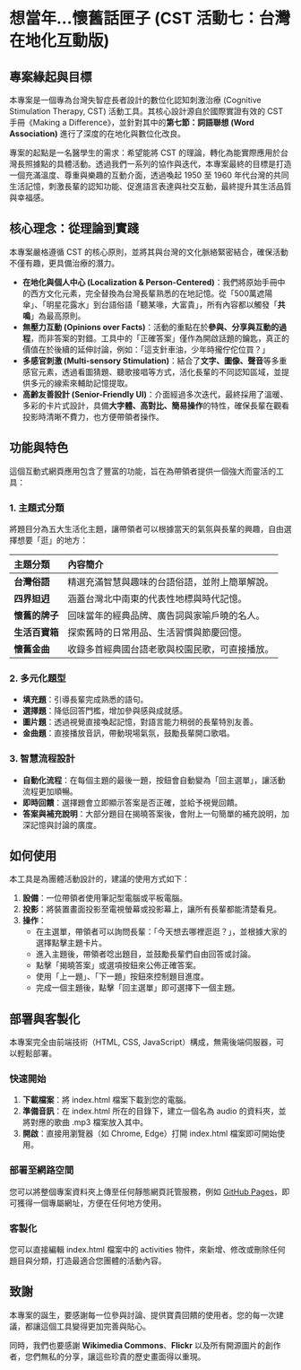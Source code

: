 # **想當年...懷舊話匣子 (CST 活動七：台灣在地化互動版)**

## **專案緣起與目標**

本專案是一個專為台灣失智症長者設計的數位化認知刺激治療 (Cognitive Stimulation Therapy, CST) 活動工具。其核心設計源自於國際實證有效的 CST 手冊《Making a Difference》，並針對其中的**第七節：詞語聯想 (Word Association)** 進行了深度的在地化與數位化改良。

專案的起點是一名醫學生的需求：希望能將 CST 的理論，轉化為能實際應用於台灣長照據點的具體活動。透過我們一系列的協作與迭代，本專案最終的目標是打造一個充滿溫度、尊重與樂趣的互動介面，透過喚起 1950 至 1960 年代台灣的共同生活記憶，刺激長輩的認知功能、促進語言表達與社交互動，最終提升其生活品質與幸福感。

## **核心理念：從理論到實踐**

本專案嚴格遵循 CST 的核心原則，並將其與台灣的文化脈絡緊密結合，確保活動不僅有趣，更具備治療的潛力。

* **在地化與個人中心 (Localization & Person-Centered)**：我們將原始手冊中的西方文化元素，完全替換為台灣長輩熟悉的在地記憶。從「500萬遮陽傘」、「明星花露水」到台語俗語「聽某喙，大富貴」，所有內容都以觸發「**共鳴**」為最高原則。  
* **無壓力互動 (Opinions over Facts)**：活動的重點在於**參與、分享與互動的過程**，而非答案的對錯。工具中的「正確答案」僅作為開啟話題的鑰匙，真正的價值在於後續的延伸討論，例如：「這支針車油，少年時攏佇佗位買？」  
* **多感官刺激 (Multi-sensory Stimulation)**：結合了**文字、圖像、聲音**等多重感官元素，透過看圖猜題、聽歌接唱等方式，活化長輩的不同認知區域，並提供多元的線索來輔助記憶提取。  
* **高齡友善設計 (Senior-Friendly UI)**：介面經過多次迭代，最終採用了溫暖、多彩的卡片式設計，具備**大字體、高對比、簡易操作**的特性，確保長輩在觀看投影時清晰不費力，也方便帶領者操作。

## **功能與特色**

這個互動式網頁應用包含了豐富的功能，旨在為帶領者提供一個強大而靈活的工具：

### **1\. 主題式分類**

將題目分為五大生活化主題，讓帶領者可以根據當天的氣氛與長輩的興趣，自由選擇想要「逛」的地方：

| 主題分類 | 內容簡介 |
| :---- | :---- |
| **台灣俗語** | 精選充滿智慧與趣味的台語俗語，並附上簡單解說。 |
| **四界𨑨迌** | 涵蓋台灣北中南東的代表性地標與時代記憶。 |
| **懷舊的牌子** | 回味當年的經典品牌、廣告詞與家喻戶曉的名人。 |
| **生活百寶箱** | 探索舊時的日常用品、生活習慣與節慶回憶。 |
| **懷舊金曲** | 收錄多首經典國台語老歌與校園民歌，可直接播放。 |

### **2\. 多元化題型**

* **填充題**：引導長輩完成熟悉的語句。  
* **選擇題**：降低回答門檻，增加參與感與成就感。  
* **圖片題**：透過視覺直接喚起記憶，對語言能力稍弱的長輩特別友善。  
* **金曲題**：直接播放音訊，帶動現場氣氛，鼓勵長輩開口歌唱。

### **3\. 智慧流程設計**

* **自動化流程**：在每個主題的最後一題，按鈕會自動變為「回主選單」，讓活動流程更加順暢。  
* **即時回饋**：選擇題會立即顯示答案是否正確，並給予視覺回饋。  
* **答案與補充說明**：大部分題目在揭曉答案後，會附上一句簡單的補充說明，加深記憶與討論的廣度。

## **如何使用**

本工具是為團體活動設計的，建議的使用方式如下：

1. **設備**：一位帶領者使用筆記型電腦或平板電腦。  
2. **投影**：將裝置畫面投影至電視螢幕或投影幕上，讓所有長輩都能清楚看見。  
3. **操作**：  
   * 在主選單，帶領者可以詢問長輩：「今天想去哪裡逛逛？」，並根據大家的選擇點擊主題卡片。  
   * 進入主題後，帶領者唸出題目，並鼓勵長輩們自由回答或討論。  
   * 點擊「揭曉答案」或選項按鈕來公佈正確答案。  
   * 使用「上一題」、「下一題」按鈕來控制題目進度。  
   * 完成一個主題後，點擊「回主選單」即可選擇下一個主題。

## **部署與客製化**

本專案完全由前端技術（HTML, CSS, JavaScript）構成，無需後端伺服器，可以輕鬆部署。

### **快速開始**

1. **下載檔案**：將 index.html 檔案下載到您的電腦。  
2. **準備音訊**：在 index.html 所在的目錄下，建立一個名為 audio 的資料夾，並將對應的歌曲 .mp3 檔案放入其中。  
3. **開啟**：直接用瀏覽器（如 Chrome, Edge）打開 index.html 檔案即可開始使用。

### **部署至網路空間**

您可以將整個專案資料夾上傳至任何靜態網頁託管服務，例如 [GitHub Pages](https://pages.github.com/)，即可獲得一個專屬網址，方便在任何地方使用。

### **客製化**

您可以直接編輯 index.html 檔案中的 activities 物件，來新增、修改或刪除任何題目與分類，打造最適合您團體的活動內容。

## **致謝**

本專案的誕生，要感謝每一位參與討論、提供寶貴回饋的使用者。您的每一次建議，都讓這個工具變得更加完善與貼心。

同時，我們也要感謝 **Wikimedia Commons**、**Flickr** 以及所有開源圖片的創作者，您們無私的分享，讓這些珍貴的歷史畫面得以重現。
